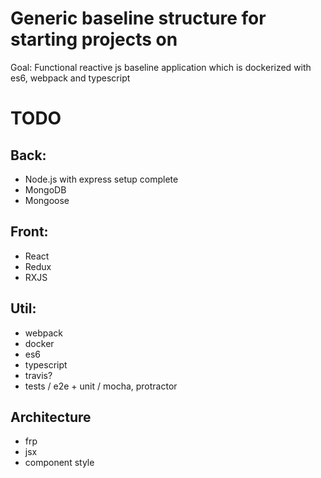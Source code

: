 # Generic baseline structure for starting projects on
Goal: Functional reactive js baseline application which is dockerized with es6, webpack and typescript

# TODO
## Back:
* Node.js with express setup complete
* MongoDB
* Mongoose
## Front:
* React
* Redux
* RXJS
## Util:
* webpack
* docker
* es6
* typescript
* travis?
* tests / e2e + unit / mocha, protractor
## Architecture
* frp
* jsx
* component style